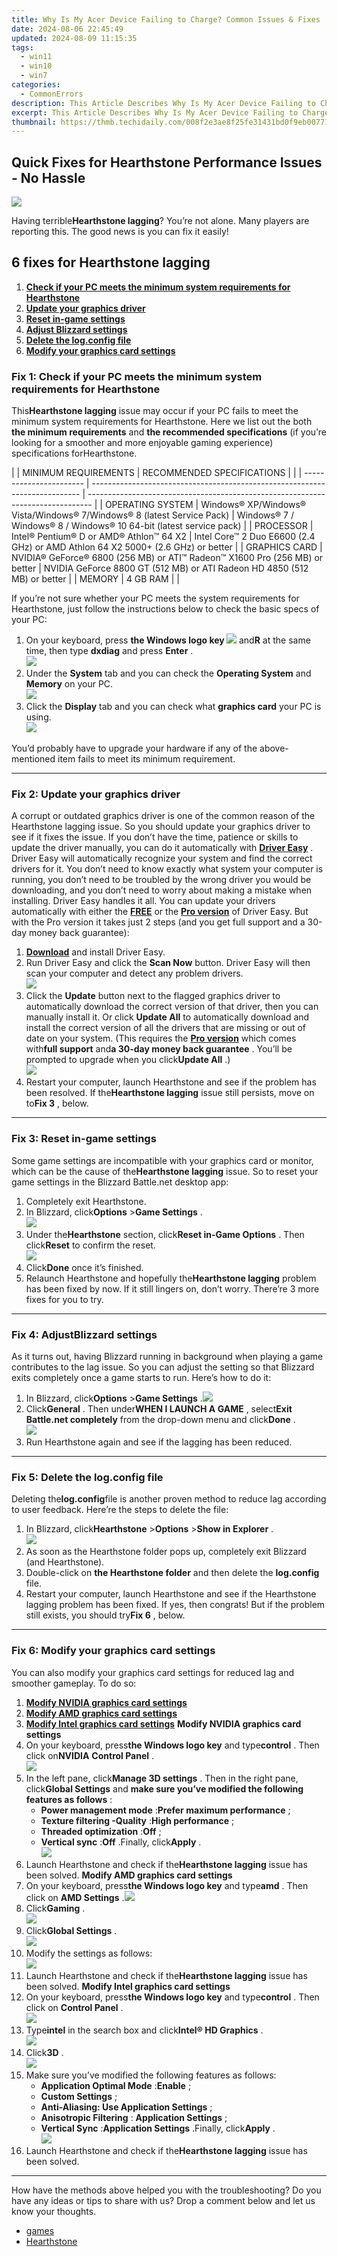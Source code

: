 ```yaml
---
title: Why Is My Acer Device Failing to Charge? Common Issues & Fixes
date: 2024-08-06 22:45:49
updated: 2024-08-09 11:15:35
tags:
  - win11
  - win10
  - win7
categories:
  - CommonErrors
description: This Article Describes Why Is My Acer Device Failing to Charge? Common Issues & Fixes
excerpt: This Article Describes Why Is My Acer Device Failing to Charge? Common Issues & Fixes
thumbnail: https://thmb.techidaily.com/008f2e3ae8f25fe31431bd0f9eb00771fb7464648a04051f7a427b7d89dc9bcc.jpg
---
```


## Quick Fixes for Hearthstone Performance Issues - No Hassle

![](https://images.drivereasy.com/wp-content/uploads/2018/12/img_5c25e4594672e-1024x536.jpg)

Having terrible**Hearthstone lagging**?  You’re not alone. Many players are reporting this. The good news is you can fix it easily!

## 6 fixes for **Hearthstone lagging**

1. [**Check if your PC meets the minimum system requirements for Hearthstone**](https://tools.techidaily.com/drivereasy/download/)
2. [**Update your graphics driver**](https://tools.techidaily.com/drivereasy/download/)
3. [**Reset in-game settings**](https://tools.techidaily.com/drivereasy/download/)
4. [**Adjust Blizzard settings**](https://tools.techidaily.com/drivereasy/download/)
5. [**Delete the log.config file**](https://tools.techidaily.com/drivereasy/download/)
6. [**Modify your graphics card settings**](https://tools.techidaily.com/drivereasy/download/)

### Fix 1: Check if your PC meets the minimum system requirements for Hearthstone

 This**Hearthstone lagging**  issue may occur if your PC fails to meet the minimum system requirements for Hearthstone. Here we list out the both **the minimum requirements** and **the recommended specifications**  (if you’re looking for a smoother and more enjoyable gaming experience) specifications forHearthstone.

| |  MINIMUM REQUIREMENTS | RECOMMENDED SPECIFICATIONS                                                  |                                                                                 |
| ----------------------- | --------------------------------------------------------------------------- | ------------------------------------------------------------------------------- |
| OPERATING SYSTEM        | Windows® XP/Windows® Vista/Windows® 7/Windows® 8 (latest Service Pack)      | Windows® 7 / Windows® 8 / Windows® 10 64-bit (latest service pack)              |
| PROCESSOR               | Intel® Pentium® D or AMD® Athlon™ 64 X2                                     | Intel Core™ 2 Duo E6600 (2.4 GHz) or AMD Athlon 64 X2 5000+ (2.6 GHz) or better |
| GRAPHICS CARD           | NVIDIA® GeForce® 6800 (256 MB) or ATI™ Radeon™ X1600 Pro (256 MB) or better | NVIDIA GeForce 8800 GT (512 MB) or ATI Radeon HD 4850 (512 MB) or better        |
| MEMORY                  | 4 GB RAM                                                                    |                                                                                 |

 If you’re not sure whether your PC meets the system requirements for Hearthstone, just follow the instructions below to check the basic specs of your PC:

1. On your keyboard, press   **the Windows logo key ![](https://images.drivereasy.com/wp-content/uploads/2018/12/img_5c259d8946de8.png)**  and**R** at the same time, then type **dxdiag** and press **Enter** .  
![](https://images.drivereasy.com/wp-content/uploads/2018/12/img_5c259e1420374.png)
2. Under the **System** tab and you can check the **Operating System**  and **Memory** on your PC.  
![](https://images.drivereasy.com/wp-content/uploads/2018/12/img_5c25a4a55650e.jpg)
3. Click the **Display** tab and you can check what **graphics card**  your PC is using.  
![](https://images.drivereasy.com/wp-content/uploads/2018/12/img_5c25a60f5ce60.jpg)

 You’d probably have to upgrade your hardware if any of the above-mentioned item fails to meet its minimum requirement.

---

### Fix 2: Update your graphics driver

A corrupt or outdated graphics driver is one of the common reason of the Hearthstone lagging issue. So you should update your graphics driver to see if it fixes the issue. If you don’t have the time, patience or skills to update the driver manually, you can do it automatically with **[Driver Easy](https://tools.techidaily.com/drivereasy/download/)** . Driver Easy will automatically recognize your system and find the correct drivers for it. You don’t need to know exactly what system your computer is running, you don’t need to be troubled by the wrong driver you would be downloading, and you don’t need to worry about making a mistake when installing. Driver Easy handles it all. You can update your drivers automatically with either the **[FREE](https://tools.techidaily.com/drivereasy/download/)** or the **[Pro version](https://tools.techidaily.com/drivereasy/download/)** of Driver Easy. But with the Pro version it takes just 2 steps (and you get full support and a 30-day money back guarantee):

1. [**Download**](https://tools.techidaily.com/drivereasy/download/) and install Driver Easy.
2. Run Driver Easy and click the **Scan Now** button. Driver Easy will then scan your computer and detect any problem drivers.  
![](https://images.drivereasy.com/wp-content/uploads/2018/12/img_5c25a2845112a.jpg)
3. Click the **Update** button next to the flagged graphics driver to automatically download the correct version of that driver, then you can manually install it. Or click **Update All**  to automatically download and install the correct version of all the drivers that are missing or out of date on your system. (This requires the **[Pro version](https://tools.techidaily.com/drivereasy/download/)**  which comes with**full support** and**a 30-day money back guarantee** . You’ll be prompted to upgrade when you click**Update All** .)  
![](https://images.drivereasy.com/wp-content/uploads/2018/12/img_5c25a24566c60.jpg)
4. Restart your computer, launch Hearthstone and see if the problem has been resolved. If the**Hearthstone lagging** issue still persists, move on to**Fix 3** , below.

---

### Fix 3: Reset in-game settings

 Some game settings are incompatible with your graphics card or monitor, which can be the cause of the**Hearthstone lagging** issue.  So to reset your game settings in the Blizzard Battle.net desktop app:

1. Completely exit Hearthstone.
2. In Blizzard, click**Options** \>**Game Settings** .  
![](https://images.drivereasy.com/wp-content/uploads/2018/12/img_5c25c6b728e28.jpg)
3. Under the**Hearthstone** section, click**Reset in-Game Options** . Then click**Reset** to confirm the reset.  
![](https://images.drivereasy.com/wp-content/uploads/2018/12/img_5c271845e6c0c.jpg)
4. Click**Done** once it’s finished.
5. Relaunch Hearthstone and hopefully the**Hearthstone lagging** problem has been fixed by now. If it still lingers on, don’t worry. There’re 3 more fixes for you to try.

---

### Fix 4: AdjustBlizzard settings

As it turns out, having Blizzard running in background when playing a game contributes to the lag issue. So you can adjust the setting so that Blizzard exits completely once a game starts to run. Here’s how to do it:

1. In Blizzard, click**Options** \>**Game Settings** .![](https://images.drivereasy.com/wp-content/uploads/2018/12/img_5c25c6b728e28.jpg)
2. Click**General** . Then under**WHEN I LAUNCH A GAME** , select**Exit Battle.net completely** from the drop-down menu and click**Done** .  
![](https://images.drivereasy.com/wp-content/uploads/2018/12/img_5c25c750aa1fa.jpg)
3. Run Hearthstone again and see if the lagging has been reduced.

---

### Fix 5: Delete the log.config file

Deleting the**log.config**file is another proven method to reduce lag according to user feedback. Here’re the steps to delete the file:

1. In Blizzard, click**Hearthstone** \>**Options** \>**Show in Explorer** .  
![](https://images.drivereasy.com/wp-content/uploads/2018/12/img_5c25e255100a8.jpg)
2. As soon as the Hearthstone folder pops up, completely exit Blizzard (and Hearthstone).
3. Double-click on **the Hearthstone folder** and then delete the **log.config** file.
4. Restart your computer, launch Hearthstone and see if the Hearthstone lagging problem has been fixed. If yes, then congrats! But if the problem still exists, you should try**Fix 6** , below.

---

### Fix 6: Modify your graphics card settings

You can also modify your graphics card settings for reduced lag and smoother gameplay. To do so:

1. [**Modify NVIDIA graphics card settings**](https://tools.techidaily.com/drivereasy/download/)
2. [**Modify AMD graphics card settings**](https://tools.techidaily.com/drivereasy/download/)
3. [**Modify Intel graphics card settings**](https://tools.techidaily.com/drivereasy/download/)
 **Modify NVIDIA graphics card settings**
1. On your keyboard, press**the Windows logo key** and type**control** . Then click on**NVIDIA** **Control Panel** .  
![](https://images.drivereasy.com/wp-content/uploads/2018/12/img_5c25d2720d3cb.jpg)
2. In the left pane, click**Manage 3D settings** . Then in the right pane, click**Global Settings** and **make sure you’ve modified the following features as follows** :  
   * **Power management mode** :**Prefer maximum performance** ;  
   * **Texture filtering -Quality** :**High performance** ;  
   * **Threaded optimization** :**Off** ;  
   * **Vertical sync** :**Off** .Finally, click**Apply** .  
   ![](https://images.drivereasy.com/wp-content/uploads/2018/12/img_5c25d75d2aaaf.jpg)
3. Launch Hearthstone and check if the**Hearthstone lagging** issue has been solved.
 **Modify AMD graphics card settings**
1. On your keyboard, press**the Windows logo key** and type**amd** . Then click on **AMD Settings**  .![](https://images.drivereasy.com/wp-content/uploads/2018/12/img_5c25d5ccb16f0.png)
2. Click**Gaming** .  
![](https://images.drivereasy.com/wp-content/uploads/2018/12/img_5c25d74add3bc.jpg)
3. Click**Global Settings** .  
![](https://images.drivereasy.com/wp-content/uploads/2018/12/img_5c25d7388bd4a.jpg)
4. Modify the settings as follows:  
![](https://images.drivereasy.com/wp-content/uploads/2018/12/img_5c25d705b7f8b.jpg)
5. Launch Hearthstone and check if the**Hearthstone lagging** issue has been solved.
 **Modify Intel graphics card settings**
1. On your keyboard, press**the Windows logo key** and type**control** . Then click on **Control Panel**  .  
![](https://images.drivereasy.com/wp-content/uploads/2018/12/img_5c25dd5c35ea9.png)
2. Type**intel** in the search box and click**Intel® HD Graphics** .  
![](https://images.drivereasy.com/wp-content/uploads/2018/12/img_5c25ddc3b471d.jpg)
3. Click**3D** .  
![](https://images.drivereasy.com/wp-content/uploads/2018/12/img_5c25de8e6aa96.jpg)
4. Make sure you’ve modified the following features as follows:  
   * **Application Optimal Mode** :**Enable** ;  
   * **Custom Settings**  ;  
   * **Anti-Aliasing: Use Application Settings**  ;  
   * **Anisotropic Filtering** : **Application Settings** ;  
   * **Vertical Sync** :**Application Settings** .Finally, click**Apply** .  
   ![](https://images.drivereasy.com/wp-content/uploads/2018/12/img_5c25dcd3325b9.jpg)
5. Launch Hearthstone and check if the**Hearthstone lagging** issue has been solved.

---

 How have the methods above helped you with the troubleshooting? Do you have any ideas or tips to share with us? Drop a comment below and let us know your thoughts.

* [games](https://tools.techidaily.com/drivereasy/download/)
* [Hearthstone](https://tools.techidaily.com/drivereasy/download/)

<ins class="adsbygoogle"
     style="display:block"
     data-ad-format="autorelaxed"
     data-ad-client="ca-pub-7571918770474297"
     data-ad-slot="1223367746"></ins>



<ins class="adsbygoogle"
     style="display:block"
     data-ad-client="ca-pub-7571918770474297"
     data-ad-slot="8358498916"
     data-ad-format="auto"
     data-full-width-responsive="true"></ins>
